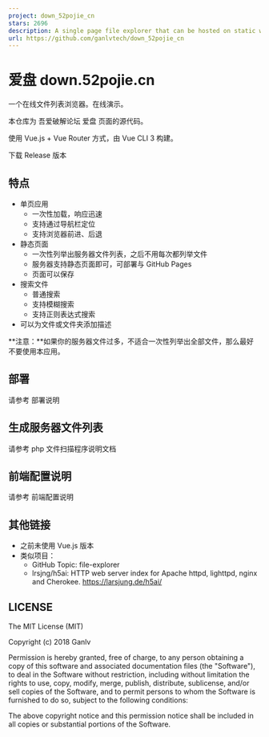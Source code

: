 ```yaml
---
project: down_52pojie_cn
stars: 2696
description: A single page file explorer that can be hosted on static website. 吾爱破解论坛 爱盘 https://down.52pojie.cn/ 页面的源代码
url: https://github.com/ganlvtech/down_52pojie_cn
---
```


爱盘 down.52pojie.cn
==================

一个在线文件列表浏览器。在线演示。

本仓库为 吾爱破解论坛 爱盘 页面的源代码。

使用 Vue.js + Vue Router 方式，由 Vue CLI 3 构建。

下载 Release 版本

特点
--

-   单页应用
    -   一次性加载，响应迅速
    -   支持通过导航栏定位
    -   支持浏览器前进、后退
-   静态页面
    -   一次性列举出服务器文件列表，之后不用每次都列举文件
    -   服务器支持静态页面即可，可部署与 GitHub Pages
    -   页面可以保存
-   搜索文件
    -   普通搜索
    -   支持模糊搜索
    -   支持正则表达式搜索
-   可以为文件或文件夹添加描述

\*\*注意：\*\*如果你的服务器文件过多，不适合一次性列举出全部文件，那么最好不要使用本应用。

部署
--

请参考 部署说明

生成服务器文件列表
---------

请参考 php 文件扫描程序说明文档

前端配置说明
------

请参考 前端配置说明

其他链接
----

-   之前未使用 Vue.js 版本
-   类似项目：
    -   GitHub Topic: file-explorer
    -   lrsjng/h5ai: HTTP web server index for Apache httpd, lighttpd, nginx and Cherokee. https://larsjung.de/h5ai/

LICENSE
-------

The MIT License (MIT)

Copyright (c) 2018 Ganlv

Permission is hereby granted, free of charge, to any person obtaining a copy of this software and associated documentation files (the "Software"), to deal in the Software without restriction, including without limitation the rights to use, copy, modify, merge, publish, distribute, sublicense, and/or sell copies of the Software, and to permit persons to whom the Software is furnished to do so, subject to the following conditions:

The above copyright notice and this permission notice shall be included in all copies or substantial portions of the Software.
